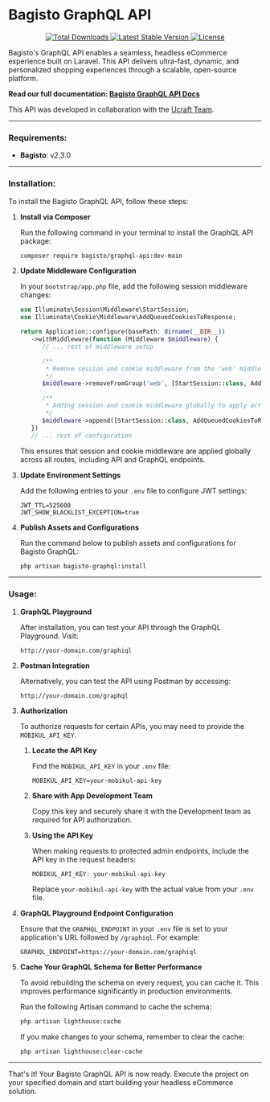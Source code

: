 # Bagisto GraphQL API

<p align="center">
   <a href="https://packagist.org/packages/bagisto/graphql-api">
      <img
         src="https://poser.pugx.org/bagisto/graphql-api/d/total.svg"
         alt="Total Downloads"
      >
   </a>

   <a href="https://packagist.org/packages/bagisto/graphql-api">
      <img
         src="https://poser.pugx.org/bagisto/graphql-api/v/stable.svg"
         alt="Latest Stable Version"
      >
   </a>

   <a href="https://packagist.org/packages/bagisto/graphql-api">
      <img
         src="https://poser.pugx.org/bagisto/graphql-api/license.svg"
         alt="License"
      >
   </a>
</p>

Bagisto's GraphQL API enables a seamless, headless eCommerce experience built on Laravel. This API delivers ultra-fast, dynamic, and personalized shopping experiences through a scalable, open-source platform.

**Read our full documentation: [Bagisto GraphQL API Docs](https://devdocs.bagisto.com/2.3/api/graphql-api.html)**

This API was developed in collaboration with the <a href="https://www.ucraft.com/">Ucraft Team</a>.

---

### Requirements:

- **Bagisto**: v2.3.0

---

### Installation:

To install the Bagisto GraphQL API, follow these steps:

1. **Install via Composer**

   Run the following command in your terminal to install the GraphQL API package:

   ```bash
   composer require bagisto/graphql-api:dev-main
   ```

2. **Update Middleware Configuration**

   In your `bootstrap/app.php` file, add the following session middleware changes:

   ```php
   use Illuminate\Session\Middleware\StartSession;
   use Illuminate\Cookie\Middleware\AddQueuedCookiesToResponse;

   return Application::configure(basePath: dirname(__DIR__))
      ->withMiddleware(function (Middleware $middleware) {
         // ... rest of middleware setup

         /**
          * Remove session and cookie middleware from the 'web' middleware group.
          */
         $middleware->removeFromGroup('web', [StartSession::class, AddQueuedCookiesToResponse::class]);

         /**
          * Adding session and cookie middleware globally to apply across non-web routes (e.g. GraphQL)
          */
         $middleware->append([StartSession::class, AddQueuedCookiesToResponse::class]);
      })
      // ... rest of configuration
   ```

   This ensures that session and cookie middleware are applied globally across all routes, including API and GraphQL endpoints.

3. **Update Environment Settings**

   Add the following entries to your `.env` file to configure JWT settings:

   ```env
   JWT_TTL=525600
   JWT_SHOW_BLACKLIST_EXCEPTION=true
   ```

4. **Publish Assets and Configurations**

   Run the command below to publish assets and configurations for Bagisto GraphQL:

   ```bash
   php artisan bagisto-graphql:install
   ```

---

### Usage:

1. **GraphQL Playground**

   After installation, you can test your API through the GraphQL Playground. Visit:

   ```
   http://your-domain.com/graphiql
   ```

2. **Postman Integration**

   Alternatively, you can test the API using Postman by accessing:

   ```
   http://your-domain.com/graphql
   ```
3. **Authorization**

   To authorize requests for certain APIs, you may need to provide the `MOBIKUL_API_KEY`. 

   1. **Locate the API Key**

      Find the `MOBIKUL_API_KEY` in your `.env` file:

      ```env
      MOBIKUL_API_KEY=your-mobikul-api-key
      ```

   2. **Share with App Development Team**

      Copy this key and securely share it with the Development team as required for API authorization.

   3. **Using the API Key**

      When making requests to protected admin endpoints, include the API key in the request headers:

      ```
      MOBIKUL_API_KEY: your-mobikul-api-key
      ```

      Replace `your-mobikul-api-key` with the actual value from your `.env` file.

4. **GraphQL Playground Endpoint Configuration**

   Ensure that the `GRAPHQL_ENDPOINT` in your `.env` file is set to your application's URL followed by `/graphiql`. For example:

   ```env
   GRAPHQL_ENDPOINT=https://your-domain.com/graphiql
   ```

5. **Cache Your GraphQL Schema for Better Performance**

   To avoid rebuilding the schema on every request, you can cache it. This improves performance significantly in production environments.

   Run the following Artisan command to cache the schema:

   ```bash
   php artisan lighthouse:cache
   ```

   If you make changes to your schema, remember to clear the cache:

   ```bash
   php artisan lighthouse:clear-cache
   ```
---

That's it! Your Bagisto GraphQL API is now ready. Execute the project on your specified domain and start building your headless eCommerce solution.
